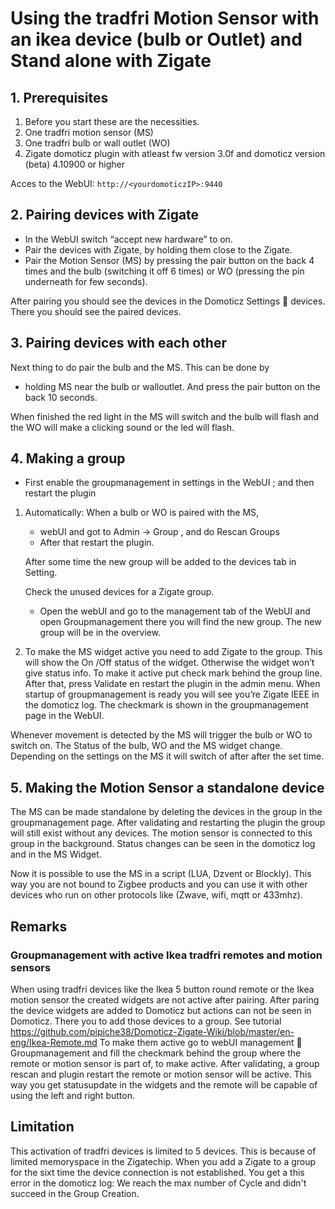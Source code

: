 # Using the tradfri Motion Sensor with an ikea device (bulb or Outlet) and Stand alone with Zigate

## 1. Prerequisites

1. Before you start these are the necessities.
1. One tradfri motion sensor (MS)
1. One tradfri bulb or wall outlet (WO)
1. Zigate domoticz plugin with atleast fw version 3.0f and domoticz version (beta) 4.10900 or higher

Acces to the WebUI: `http://<yourdomoticzIP>:9440`

## 2. Pairing devices with Zigate

* In the WebUI switch “accept new hardware” to on.
* Pair the devices with Zigate, by holding them close to the Zigate.
* Pair the Motion Sensor (MS) by pressing the pair button on the back 4 times and the bulb (switching it off 6 times) or WO (pressing the pin underneath for few seconds).

After pairing you should see the devices in the Domoticz Settings  devices. There you should see the paired devices.  

## 3. Pairing devices with each other

Next thing to do pair the bulb and the MS. This can be done by

* holding MS near the bulb or walloutlet. And press the pair button on the back 10 seconds.

When finished the red light in the MS will switch and the bulb will flash and the WO will make a clicking sound or the led will flash.

## 4. Making a group

* First enable the groupmanagement in settings in the WebUI ; and then restart the plugin

1. Automatically:
   When a bulb or WO is paired with the MS,
   * webUI and got to Admin -> Group , and do Rescan Groups
   * After that restart the plugin.

   After some time the new group will be added to the devices tab in Setting.

   Check the unused devices for a Zigate group.
   * Open the webUI and go to the management tab of the WebUI and open Groupmanagement there you will find the new group. The new group will be in the overview.

1. To make the MS widget active you need to add Zigate to the group. This will show the On /Off status of the widget. Otherwise the widget won’t give status info.
   To make it active put check mark behind the group line. After that, press Validate en restart the plugin in the admin menu.  When startup of groupmanagement is ready you will see you’re Zigate IEEE in the domoticz log. The checkmark is shown in the groupmanagement page in the WebUI.

Whenever movement is detected by the MS will trigger the bulb or WO to switch on. The Status of the bulb, WO and the MS widget change. Depending on the settings on the MS it will switch of after after the set time.

## 5. Making the Motion Sensor a standalone device

The MS can be made standalone by deleting the devices in the group in the groupmanagement page. After validating and restarting the plugin the group will still exist without any devices. The motion sensor is connected to this group in the background. Status changes can be seen in the domoticz log and in the MS Widget.

Now it is possible to use the MS in a script (LUA, Dzvent or Blockly). This way you are not bound to Zigbee products and you can use it with other devices who run on other protocols like (Zwave, wifi, mqtt or 433mhz).

## Remarks

### Groupmanagement with active Ikea tradfri remotes and motion sensors

When using tradfri devices like the Ikea 5 button round remote or the Ikea motion sensor the created widgets are not active after pairing. After paring the device widgets are added to Domoticz but actions can not be seen in Domoticz. There you to add those devices to a group. See tutorial  
<https://github.com/pipiche38/Domoticz-Zigate-Wiki/blob/master/en-eng/Ikea-Remote.md>
To make them active go to webUI management  Groupmanagement and fill the checkmark behind the group where the remote or motion sensor is part of, to make active. After validating, a group rescan and plugin restart the remote or motion sensor will be active. This way you get statusupdate in the widgets and the remote will be capable of using the left and right button.

## Limitation

This activation of tradfri devices is limited to 5 devices. This is because of limited memoryspace in the Zigatechip. When you add a Zigate to a group for the sixt time the device connection is not established. You get a this error in the domoticz log: We reach the max number of Cycle and didn't succeed in the Group Creation.
